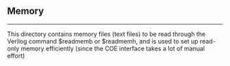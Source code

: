 ## Memory
---
This directory contains memory files (text files) to be read through the Verilog command $readmemb or $readmemh, and is used to set up read-only memory efficiently (since the COE interface takes a lot of manual effort)
